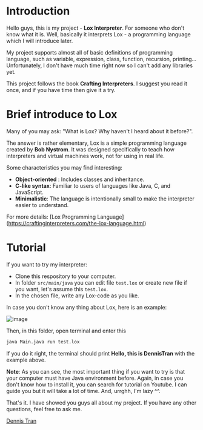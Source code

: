 # Introduction
Hello guys, this is my project - **Lox Interpreter**. For someone who don't know what it is. Well, basically it interprets Lox - a programming language which I will introduce later.

My project supports almost all of basic definitions of programming language, such as variable, expression, class, function, recursion, printing... Unfortunately, I don't have much time right now so I can't add any libraries yet.

This project follows the book **Crafting Interpreters**. I suggest you read it once, and if you have time then give it a try.

# Brief introduce to Lox
Many of you may ask: "What is Lox? Why haven't I heard about it before?". 

The answer is rather elementary, Lox is a simple programming language created by **Bob Nystrom**. It was designed specifically to teach how interpreters and virtual machines work, not for using in real life.

Some characteristics you may find interesting:

  - **Object-oriented** : Includes classes and inheritance.
  - **C-like syntax**: Familiar to users of languages like Java, C, and JavaScript.
  - **Minimalistic**: The language is intentionally small to make the interpreter easier to understand.

For more details:   [Lox Programming Language] (https://craftinginterpreters.com/the-lox-language.html)

# Tutorial
If you want to try my interpreter:
  * Clone this respository to your computer.
  * In folder `src/main/java` you can edit file `test.lox` or create new file if you want, let's assume this `test.lox`.
  * In the chosen file, write any Lox-code as you like.

In case you don't know any thing about Lox, here is an example:

![image](https://github.com/user-attachments/assets/366514ef-1353-4894-b262-063b8a71ba01)

Then, in this folder, open terminal and enter this 

```sh
java Main.java run test.lox
```
If you do it right, the terminal should print **Hello, this is DennisTran** with the example above.

**Note**: As you can see, the most important thing if you want to try is that your computer must have Java environment before. Again, in case you don't know how to install it, you can search for tutorial on Youtube. I can guide you but it will take a lot of time. And, urrghh, I'm lazy ^^.

That's it. I have showed you guys all about my project. If you have any other questions, feel free to ask me.

[Dennis Tran](https://www.facebook.com/DennisTran1402)
